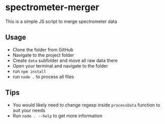 # spectrometer-merger
This is a simple JS script to merge spectrometer data

## Usage
+ Clone the folder from GitHub
+ Navigate to the project folder
+ Create `data` subfolder and move all raw data there
+ Open your terminal and navigate to the folder
+ run `npm install`
+ run `node .` to process all files

## Tips
+ You would likely need to change regexp inside `processData` function to suit your needs
+ Run `node . --help` to get more information
